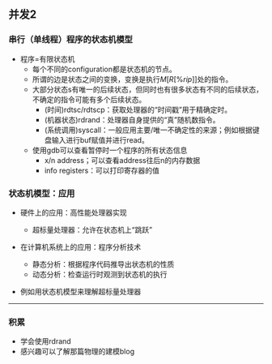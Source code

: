 ## 并发2

### 串行（单线程）程序的状态机模型

+ 程序=有限状态机
  + 每个不同的configuration都是状态机的节点。
  + 所谓的边是状态之间的变换，变换是执行$M[R[\%rip]]$处的指令。
  + 大部分状态s有唯一的后续状态，但同时也有很多状态有不同的后续状态，不确定的指令可能有多个后续状态。
    + (时间)rdtsc/rdtscp：获取处理器的“时间戳”用于精确定时。
    + (机器状态)rdrand：处理器自身提供的“真”随机数指令。
    + (系统调用)syscall：一般应用主要/唯一不确定性的来源；例如根据键盘输入进行buf赋值并进行read。
  + 使用gdb可以查看暂停时一个程序的所有状态信息
    + x/n address；可以查看address往后n的内存数据
    + info registers：可以打印寄存器的值

### 状态机模型：应用

+ 硬件上的应用：高性能处理器实现
  + 超标量处理器：允许在状态机上“跳跃”

+ 在计算机系统上的应用：程序分析技术

  + 静态分析：根据程序代码推导出状态机的性质
  + 动态分析：检查运行时观测到状态机的执行

+ 例如用状态机模型来理解超标量处理器

  

----

### 积累

+ 学会使用rdrand
+ 感兴趣可以了解那篇物理的建模blog

